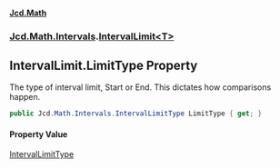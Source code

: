 #### [Jcd.Math](index.md 'index')
### [Jcd.Math.Intervals](Jcd.Math.Intervals.md 'Jcd.Math.Intervals').[IntervalLimit&lt;T&gt;](Jcd.Math.Intervals.IntervalLimit_T_.md 'Jcd.Math.Intervals.IntervalLimit<T>')

## IntervalLimit<T>.LimitType Property

The type of interval limit, Start or End. This dictates how comparisons happen.

```csharp
public Jcd.Math.Intervals.IntervalLimitType LimitType { get; }
```

#### Property Value
[IntervalLimitType](Jcd.Math.Intervals.IntervalLimitType.md 'Jcd.Math.Intervals.IntervalLimitType')